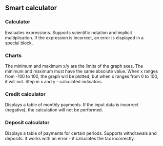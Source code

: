 ## Smart calculator

### Calculator
Evaluates expressions. Supports scientific notation and implicit multiplication. If the expression is incorrect, an error is displayed in a special block.

### Charts
The minimum and maximum x/y are the limits of the graph axes. The minimum and maximum must have the same absolute value. When x ranges from -100 to 100, the graph will be plotted, but when x ranges from 0 to 100, it will not. Step in x and y - calculated indicators.

### Credit calculator
Displays a table of monthly payments. If the input data is incorrect (negative), the calculation will not be performed.

### Deposit calculator
Displays a table of payments for certain periods. Supports withdrawals and deposits.
It works with an error - it calculates the tax incorrectly.
